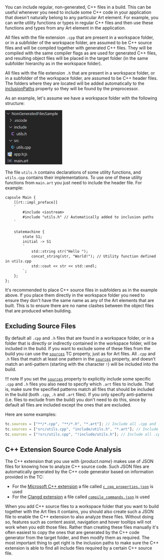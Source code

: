 You can include regular, non-generated, C++ files in a build. This can be useful whenever you need to include some C++ code in your application that doesn't naturally belong to any particular Art element. For example, you can write utility functions or types in regular C++ files and then use these functions and types from any Art element in the application.

All files with the file extension `.cpp` that are present in a workspace folder, or in a subfolder of the workspace folder, are assumed to be C++ source files and will be compiled together with generated C++ files. They will be compiled with the same compiler flags as are used for generated C++ files, and resulting object files will be placed in the target folder (in the same subfolder hierarchy as in the workspace folder).

All files with the file extension `.h` that are present in a workspace folder, or in a subfolder of the workspace folder, are assumed to be C++ header files. The folders where they are located will be added automatically to the [inclusionPaths](transformation-configurations.md#inclusionpaths) property so they will be found by the preprocessor.

As an example, let's assume we have a workspace folder with the following structure:

![](images/non-generated-files.png)

The file `utils.h` contains declarations of some utility functions, and `utils.cpp` contains their implementations. To use one of these utility functions from `main.art` you just need to include the header file. For example:

```art
capsule Main {
    [[rt::impl_preface]]
    `
        #include <iostream>
        #include "utils.h" // Automatically added to inclusion paths
    `

    statemachine {
        state S1;
        initial -> S1
        `
            std::string str("Hello ");
            concat_string(str, "World!"); // Utility function defined in utils.cpp
            std::cout << str << std::endl;
        `;
    };
};
```

It's recommended to place C++ source files in subfolders as in the example above. If you place them directly in the workspace folder you need to ensure they don't have the same name as any of the Art elements that are built. This is to ensure there are no name clashes between the object files that are produced when building.

## Excluding Source Files
By default all `.cpp` and `.h` files that are found in a workspace folder, or in a folder that is directly or indirectly contained in the workspace folder, will be included in the build. If you want to exclude some of these files from the build you can use the [`sources`](transformation-configurations.md#sources) TC property, just as for Art files. All `.cpp` and `.h` files that match at least one pattern in the [`sources`](transformation-configurations.md#sources) property, and doesn't match an anti-pattern (starting with the character `!`) will be included into the build. 

!!! note
    If you set the [`sources`](transformation-configurations.md#sources) property to explicitly include some specific `.cpp` and `.h` files you also need to specify which `.art` files to include. That is, make sure the specified patterns match all files that should be included in the build (both `.cpp`, `.h` and `.art` files). If you only specify anti-patterns (i.e. files to exclude from the build) you don't need to do this, since by default all files are included except the ones that are excluded.

Here are some examples:

``` js
tc.sources = ["**/*.cpp", "**/*.h", "*.art"]; // Include all .cpp and .h files from the workspace folder and all its subfolders, and all .art files from the workspace folder. This is the default behavior if the "sources" property is not set.
tc.sources = ["src/utils.cpp", "include/utils.h", "*.art"]; // Include a specific .cpp and .h file into the build
tc.sources = ["!src/utils.cpp", "!include/utils.h"]; // Include all .cpp and .h files except two specific ones (all .art files will be built)
```

## C++ Extension Source Code Analysis
The C++ extension that you use with {$product.name$} makes use of JSON files for knowing how to analyze C++ source code. Such JSON files are automatically generated by the C++ code generator based on information provided in the TC:

* For the [Microsoft C++ extension](https://code.visualstudio.com/docs/languages/cpp) a file called [`c_cpp_properties.json`](https://code.visualstudio.com/docs/cpp/c-cpp-properties-schema-reference) is used
* For the [Clangd extension](https://clangd.llvm.org/) a file called [`compile_commands.json`](https://clang.llvm.org/docs/JSONCompilationDatabase.html) is used

When you add C++ source files to a workspace folder that you want to build together with the Art files it contains, you should also create such a JSON file to enable the C++ extension to also analyze these files. Without doing so, features such as content assist, navigation and hover tooltips will not work when you edit those files. Rather than creating these files manually it's often easiest to copy the ones that are generated by the C++ code generator from the target folder, and then modify them as required. The most important thing to get right is the inclusion paths to make sure the C++ extension is able to find all include files required by a certain C++ source file.